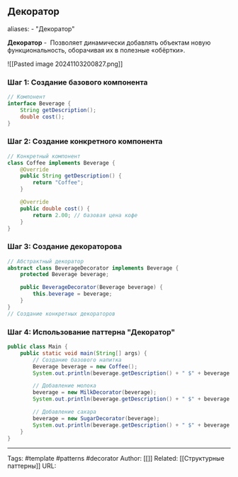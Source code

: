 ## Декоратор

aliases: 
	- "Декоратор"

**Декоратор** -  Позволяет динамически добавлять объектам новую функциональность, оборачивая их в полезные «обёртки».

![[Pasted image 20241103200827.png]]

### Шаг 1: Создание базового компонента
```java
// Компонент
interface Beverage {
    String getDescription();
    double cost();
}
```

### Шаг 2: Создание конкретного компонента

```java
// Конкретный компонент
class Coffee implements Beverage {
    @Override
    public String getDescription() {
        return "Coffee";
    }

    @Override
    public double cost() {
        return 2.00; // базовая цена кофе
    }
}
```

### Шаг 3: Создание декораторова

```java
// Абстрактный декоратор
abstract class BeverageDecorator implements Beverage {
    protected Beverage beverage;

    public BeverageDecorator(Beverage beverage) {
        this.beverage = beverage;
    }
}
// Создание конкретных декораторов
```

### Шаг 4: Использование паттерна "Декоратор"

```java
public class Main {
    public static void main(String[] args) {
        // Создание базового напитка
        Beverage beverage = new Coffee();
        System.out.println(beverage.getDescription() + " $" + beverage.cost());

        // Добавление молока
        beverage = new MilkDecorator(beverage);
        System.out.println(beverage.getDescription() + " $" + beverage.cost());

        // Добавление сахара
        beverage = new SugarDecorator(beverage);
        System.out.println(beverage.getDescription() + " $" + beverage.cost());
    }
}
```


---
Tags: #template #patterns #decorator
Author: [[]]
Related: [[Структурные паттерны]]
URL: 